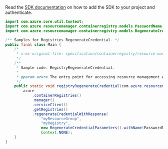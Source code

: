 Read the [SDK documentation](https://github.com/Azure/azure-sdk-for-java/blob/azure-resourcemanager_2.14.0/sdk/resourcemanager/azure-resourcemanager/README.md) on how to add the SDK to your project and authenticate.

```java
import com.azure.core.util.Context;
import com.azure.resourcemanager.containerregistry.models.PasswordName;
import com.azure.resourcemanager.containerregistry.models.RegenerateCredentialParameters;

/** Samples for Registries RegenerateCredential. */
public final class Main {
    /*
     * x-ms-original-file: specification/containerregistry/resource-manager/Microsoft.ContainerRegistry/stable/2021-09-01/examples/RegistryRegenerateCredential.json
     */
    /**
     * Sample code: RegistryRegenerateCredential.
     *
     * @param azure The entry point for accessing resource management APIs in Azure.
     */
    public static void registryRegenerateCredential(com.azure.resourcemanager.AzureResourceManager azure) {
        azure
            .containerRegistries()
            .manager()
            .serviceClient()
            .getRegistries()
            .regenerateCredentialWithResponse(
                "myResourceGroup",
                "myRegistry",
                new RegenerateCredentialParameters().withName(PasswordName.PASSWORD),
                Context.NONE);
    }
}
```
